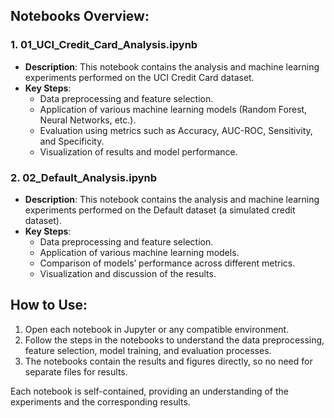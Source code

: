 ## Notebooks Overview:

### 1. 01_UCI_Credit_Card_Analysis.ipynb
- **Description**: This notebook contains the analysis and machine learning experiments performed on the UCI Credit Card dataset. 
- **Key Steps**:
  - Data preprocessing and feature selection.
  - Application of various machine learning models (Random Forest, Neural Networks, etc.).
  - Evaluation using metrics such as Accuracy, AUC-ROC, Sensitivity, and Specificity.
  - Visualization of results and model performance.

### 2. 02_Default_Analysis.ipynb
- **Description**: This notebook contains the analysis and machine learning experiments performed on the Default dataset (a simulated credit dataset).
- **Key Steps**:
  - Data preprocessing and feature selection.
  - Application of various machine learning models.
  - Comparison of models’ performance across different metrics.
  - Visualization and discussion of the results.

## How to Use:
1. Open each notebook in Jupyter or any compatible environment.
2. Follow the steps in the notebooks to understand the data preprocessing, feature selection, model training, and evaluation processes.
3. The notebooks contain the results and figures directly, so no need for separate files for results.

Each notebook is self-contained, providing an understanding of the experiments and the corresponding results.
